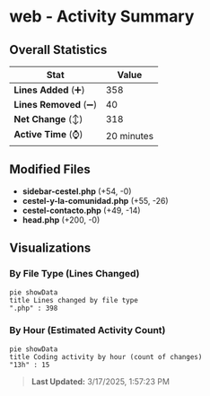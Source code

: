 # web - Activity Summary 

## Overall Statistics

| Stat                   | Value                                                             |
| ---------------------- | ----------------------------------------------------------------- |
| **Lines Added** (➕)   | 358                                          |
| **Lines Removed** (➖) | 40                                        |
| **Net Change** (↕)    | 318                |
| **Active Time** (⌚)   | 20 minutes |


## Modified Files
- **sidebar-cestel.php** (+54, -0)
- **cestel-y-la-comunidad.php** (+55, -26)
- **cestel-contacto.php** (+49, -14)
- **head.php** (+200, -0)

## Visualizations

### By File Type (Lines Changed)

```mermaid
pie showData
title Lines changed by file type
".php" : 398
```

### By Hour (Estimated Activity Count)

```mermaid
pie showData
title Coding activity by hour (count of changes)
"13h" : 15
```


> **Last Updated:** 3/17/2025, 1:57:23 PM